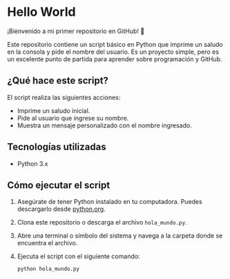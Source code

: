 # Hello World

¡Bienvenido a mi primer repositorio en GitHub! 🎉

Este repositorio contiene un script básico en Python que imprime un saludo en la consola y pide el nombre del usuario. Es un proyecto simple, pero es un excelente punto de partida para aprender sobre programación y GitHub.

## ¿Qué hace este script?

El script realiza las siguientes acciones:
- Imprime un saludo inicial.
- Pide al usuario que ingrese su nombre.
- Muestra un mensaje personalizado con el nombre ingresado.

## Tecnologías utilizadas

- Python 3.x

## Cómo ejecutar el script

1. Asegúrate de tener Python instalado en tu computadora. Puedes descargarlo desde [python.org](https://www.python.org/downloads/).
2. Clona este repositorio o descarga el archivo `hola_mundo.py`.
3. Abre una terminal o símbolo del sistema y navega a la carpeta donde se encuentra el archivo.
4. Ejecuta el script con el siguiente comando:

   ```bash
   python hola_mundo.py
